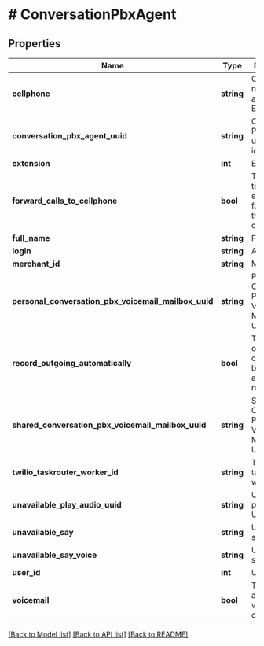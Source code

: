 # # ConversationPbxAgent

## Properties

Name | Type | Description | Notes
------------ | ------------- | ------------- | -------------
**cellphone** | **string** | Cellphone number of agent in E.164 format | [optional]
**conversation_pbx_agent_uuid** | **string** | Conversation Pbx Agent unique identifier | [optional]
**extension** | **int** | Extension | [optional]
**forward_calls_to_cellphone** | **bool** | True if calls to this agent should be forwarded to their cellphone | [optional]
**full_name** | **string** | Full name | [optional]
**login** | **string** | Agent login | [optional]
**merchant_id** | **string** | Merchant Id | [optional]
**personal_conversation_pbx_voicemail_mailbox_uuid** | **string** | Personal Conversation Pbx Voicemail Mailbox UUID | [optional]
**record_outgoing_automatically** | **bool** | True if outgoing calls should be automatically recorded | [optional]
**shared_conversation_pbx_voicemail_mailbox_uuid** | **string** | Shared Conversation Pbx Voicemail Mailbox UUID | [optional]
**twilio_taskrouter_worker_id** | **string** | Twilio taskrouter worker Id | [optional]
**unavailable_play_audio_uuid** | **string** | Unavailable play audio UUID | [optional]
**unavailable_say** | **string** | Unavailable say | [optional]
**unavailable_say_voice** | **string** | Unavailable say voice | [optional]
**user_id** | **int** | User Id | [optional]
**voicemail** | **bool** | True if this agent has voicemail configured | [optional]

[[Back to Model list]](../../README.md#models) [[Back to API list]](../../README.md#endpoints) [[Back to README]](../../README.md)
